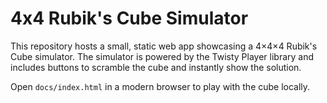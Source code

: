# 4x4 Rubik's Cube Simulator

This repository hosts a small, static web app showcasing a 4×4×4 Rubik's Cube simulator. The simulator is powered by the Twisty Player library and includes buttons to scramble the cube and instantly show the solution.

Open `docs/index.html` in a modern browser to play with the cube locally.
